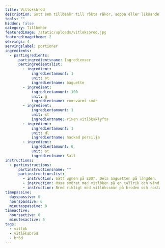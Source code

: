 ```yaml
---
title: Vitlöksbröd
description: Gott som tillbehör till rökta räkor, soppa eller liknande.
tools: ""
hidden: false
category: Tillbehör
featuredimage: /static/uploads/vitloksbrod.jpg
featuredimagetheme: 2
servings: 4
servingslabel: portioner
ingredients:
  - partingredients:
      partingredientsname: Ingredienser
      partingredientslist:
        - ingredient:
            ingredientamount: 1
            unit: st
            ingredientname: baguette
        - ingredient:
            ingredientamount: 100
            unit: g
            ingredientname: rumsvarmt smör
        - ingredient:
            ingredientamount: 1
            unit: st
            ingredientname: riven vitlöksklyfta
        - ingredient:
            ingredientamount: 1
            unit: dl
            ingredientname: hackad persilja
        - ingredient:
            ingredientamount: 0
            unit: st
            ingredientname: Salt
instructions:
  - partinstructions:
      partinstructionsname: ""
      partinstructionslist:
        - instruction: Sätt ugnen på 200°. Dela baguetten på längden.
        - instruction: Mosa smöret med vitlöken på en tallrik och vänd runt med persiljan.
        - instruction: Bred rikligt med vitlökssmör på bröden och rosta mitt i ugnen tills smöret smält och de är lätt gyllene, ca 8 min. Bryt i bitar och servera direkt.
timepassive:
  dayspassive: 0
  hourspassive: 0
  minutespassive: 8
timeactive:
  hoursactive: 0
  minutesactive: 5
tags:
  - vitlök
  - vitlöksbröd
  - bröd
---
```

